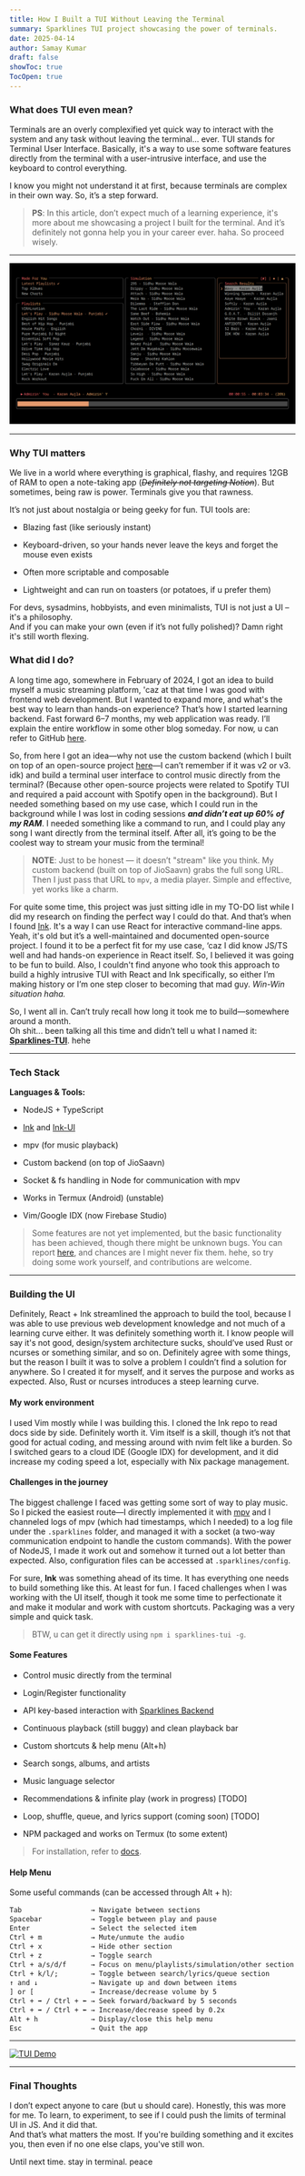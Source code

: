 ```yaml
---
title: How I Built a TUI Without Leaving the Terminal
summary: Sparklines TUI project showcasing the power of terminals.
date: 2025-04-14
author: Samay Kumar
draft: false
showToc: true
TocOpen: true
---
```

### What does TUI even mean?

Terminals are an overly complexified yet quick way to interact with the system and any task without leaving the terminal... ever. TUI stands for Terminal User Interface. Basically, it's a way to use some software features directly from the terminal with a user-intrusive interface, and use the keyboard to control everything.

I know you might not understand it at first, because terminals are complex in their own way. So, it’s a step forward.

> **PS**: In this article, don’t expect much of a learning experience, it's more about me showcasing a project I built for the terminal. And it’s definitely not gonna help you in your career ever. haha. So proceed wisely.

---

[![project-screenshot](https://raw.githubusercontent.com/samay15jan/Sparklines/main/TUI/demo.png)](https://asciinema.org/a/696484)

---

### Why TUI matters

We live in a world where everything is graphical, flashy, and requires 12GB of RAM to open a note-taking app (_~~Definitely not targeting Notion~~_). But sometimes, being raw is power. Terminals give you that rawness.

It’s not just about nostalgia or being geeky for fun. TUI tools are:

- Blazing fast (like seriously instant)
    
- Keyboard-driven, so your hands never leave the keys and forget the mouse even exists
    
- Often more scriptable and composable
    
- Lightweight and can run on toasters (or potatoes, if u prefer them)

For devs, sysadmins, hobbyists, and even minimalists, TUI is not just a UI – it's a philosophy.  
And if you can make your own (even if it’s not fully polished)? Damn right it's still worth flexing.

### What did I do?

A long time ago, somewhere in February of 2024, I got an idea to build myself a music streaming platform, 'caz at that time I was good with frontend web development. But I wanted to expand more, and what's the best way to learn than hands-on experience? That’s how I started learning backend. Fast forward 6–7 months, my web application was ready. I’ll explain the entire workflow in some other blog someday. For now, u can refer to GitHub [here](https://github.com/samay15jan/sparklines).

So, from here I got an idea—why not use the custom backend (which I built on top of an open-source project [here](https://github.com/sumitkolhe/jiosaavn-api)—I can’t remember if it was v2 or v3. idk) and build a terminal user interface to control music directly from the terminal? (Because other open-source projects were related to Spotify TUI and required a paid account with Spotify open in the background). But I needed something based on my use case, which I could run in the background while I was lost in coding sessions _**and didn’t eat up 60% of my RAM**_. I needed something like a command to run, and I could play any song I want directly from the terminal itself. After all, it’s going to be the coolest way to stream your music from the terminal!

> **NOTE**: Just to be honest — it doesn’t "stream" like you think. My custom backend (built on top of JioSaavn) grabs the full song URL. Then I just pass that URL to `mpv`, a media player. Simple and effective, yet works like a charm.

For quite some time, this project was just sitting idle in my TO-DO list while I did my research on finding the perfect way I could do that. And that’s when I found [Ink](https://github.com/vadimdemedes/ink). It's a way I can use React for interactive command-line apps. Yeah, it's old but it’s a well-maintained and documented open-source project. I found it to be a perfect fit for my use case, ‘caz I did know JS/TS well and had hands-on experience in React itself. So, I believed it was going to be fun to build. Also, I couldn't find anyone who took this approach to build a highly intrusive TUI with React and Ink specifically, so either I’m making history or I’m one step closer to becoming that mad guy. _Win-Win situation haha._

So, I went all in. Can’t truly recall how long it took me to build—somewhere around a month.  
Oh shit... been talking all this time and didn’t tell u what I named it: [**Sparklines-TUI**](https://github.com/samay15jan/Sparklines/tree/main/TUI). hehe

---

### Tech Stack

**Languages & Tools:**

- NodeJS + TypeScript
    
- [Ink](https://github.com/vadimdemedes/ink) and [Ink-UI](https://github.com/vadimdemedes/ink-ui)
    
- mpv (for music playback)
    
- Custom backend (on top of JioSaavn)
    
- Socket & fs handling in Node for communication with mpv
    
- Works in Termux (Android) (unstable)
    
- Vim/Google IDX (now Firebase Studio)
    

> Some features are not yet implemented, but the basic functionality has been achieved, though there might be unknown bugs. You can report [here](https://github.com/samay15jan/Sparklines/issues), and chances are I might never fix them. hehe, so try doing some work yourself, and contributions are welcome.

---

### Building the UI

Definitely, React + Ink streamlined the approach to build the tool, because I was able to use previous web development knowledge and not much of a learning curve either. It was definitely something worth it. I know people will say it's not good, design/system architecture sucks, should’ve used Rust or ncurses or something similar, and so on. Definitely agree with some things, but the reason I built it was to solve a problem I couldn’t find a solution for anywhere. So I created it for myself, and it serves the purpose and works as expected. Also, Rust or ncurses introduces a steep learning curve.

#### My work environment

I used Vim mostly while I was building this. I cloned the Ink repo to read docs side by side. Definitely worth it. Vim itself is a skill, though it’s not that good for actual coding, and messing around with nvim felt like a burden. So I switched gears to a cloud IDE (Google IDX) for development, and it did increase my coding speed a lot, especially with Nix package management.

#### Challenges in the journey

The biggest challenge I faced was getting some sort of way to play music. So I picked the easiest route—I directly implemented it with [mpv](https://mpv.io/) and I channeled logs of mpv (which had timestamps, which I needed) to a log file under the `.sparklines` folder, and managed it with a socket (a two-way communication endpoint to handle the custom commands). With the power of NodeJS, I made it work out and somehow it turned out a lot better than expected. Also, configuration files can be accessed at `.sparklines/config`.

For sure, **Ink** was something ahead of its time. It has everything one needs to build something like this. At least for fun. I faced challenges when I was working with the UI itself, though it took me some time to perfectionate it and make it modular and work with custom shortcuts. Packaging was a very simple and quick task.

> BTW, u can get it directly using `npm i sparklines-tui -g`.

#### Some Features

- Control music directly from the terminal
    
- Login/Register functionality
    
- API key-based interaction with [Sparklines Backend](https://github.com/samay15jan/sparklines-backend)
    
- Continuous playback (still buggy) and clean playback bar
    
- Custom shortcuts & help menu (Alt+h)
    
- Search songs, albums, and artists
    
- Music language selector
    
- Recommendations & infinite play (work in progress) [TODO]
    
- Loop, shuffle, queue, and lyrics support (coming soon) [TODO]
    
- NPM packaged and works on Termux (to some extent)
    

> For installation, refer to [docs](https://github.com/samay15jan/Sparklines/tree/main/TUI).

#### Help Menu

Some useful commands (can be accessed through Alt + h):

```
Tab                 → Navigate between sections  
Spacebar            → Toggle between play and pause  
Enter               → Select the selected item  
Ctrl + m            → Mute/unmute the audio  
Ctrl + x            → Hide other section  
Ctrl + z            → Toggle search  
Ctrl + a/s/d/f      → Focus on menu/playlists/simulation/other section  
Ctrl + k/l/;        → Toggle between search/lyrics/queue section  
↑ and ↓             → Navigate up and down between items  
] or [              → Increase/decrease volume by 5  
Ctrl + ➡ / Ctrl + ⬅ → Seek forward/backward by 5 seconds  
Ctrl + ➡ / Ctrl + ⬅ → Increase/decrease speed by 0.2x  
Alt + h             → Display/close this help menu  
Esc                 → Quit the app
```

---

[![TUI Demo](https://asciinema.org/a/696484.svg)](https://asciinema.org/a/696484)

---

### Final Thoughts
I don’t expect anyone to care (but u should care). Honestly, this was more for me. To learn, to experiment, to see if I could push the limits of terminal UI in JS. And it did that.   
And that’s what matters the most. If you're building something and it excites you, then even if no one else claps, you've still won.  

Until next time. stay in terminal. peace
